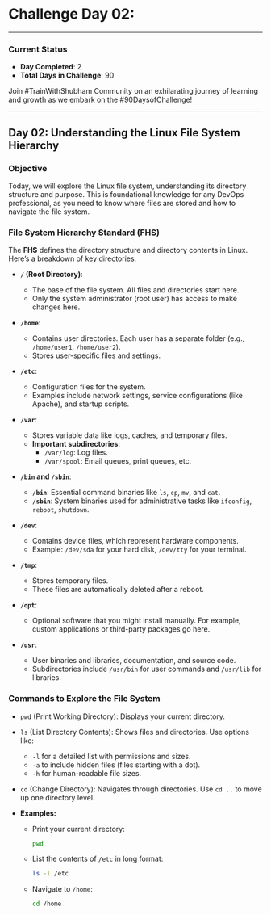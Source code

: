 # Challenge Day 02: 

---

### Current Status
- **Day Completed**: 2
- **Total Days in Challenge**: 90

Join #TrainWithShubham Community on an exhilarating journey of learning and growth as we embark on the #90DaysofChallenge!

---

## Day 02: Understanding the Linux File System Hierarchy


### **Objective**
Today, we will explore the Linux file system, understanding its directory structure and purpose. This is foundational knowledge for any DevOps professional, as you need to know where files are stored and how to navigate the file system.

### **File System Hierarchy Standard (FHS)**
The **FHS** defines the directory structure and directory contents in Linux. Here’s a breakdown of key directories:

- **`/` (Root Directory)**:  
  - The base of the file system. All files and directories start here.
  - Only the system administrator (root user) has access to make changes here.

- **`/home`**:  
  - Contains user directories. Each user has a separate folder (e.g., `/home/user1`, `/home/user2`).
  - Stores user-specific files and settings.

- **`/etc`**:  
  - Configuration files for the system.
  - Examples include network settings, service configurations (like Apache), and startup scripts.

- **`/var`**:  
  - Stores variable data like logs, caches, and temporary files.
  - **Important subdirectories**:
    - `/var/log`: Log files.
    - `/var/spool`: Email queues, print queues, etc.

- **`/bin` and `/sbin`**:  
  - **`/bin`**: Essential command binaries like `ls`, `cp`, `mv`, and `cat`.
  - **`/sbin`**: System binaries used for administrative tasks like `ifconfig`, `reboot`, `shutdown`.

- **`/dev`**:  
  - Contains device files, which represent hardware components.
  - Example: `/dev/sda` for your hard disk, `/dev/tty` for your terminal.

- **`/tmp`**:  
  - Stores temporary files.
  - These files are automatically deleted after a reboot.

- **`/opt`**:  
  - Optional software that you might install manually. For example, custom applications or third-party packages go here.

- **`/usr`**:  
  - User binaries and libraries, documentation, and source code.
  - Subdirectories include `/usr/bin` for user commands and `/usr/lib` for libraries.

### **Commands to Explore the File System**
- `pwd` (Print Working Directory): Displays your current directory.
- `ls` (List Directory Contents): Shows files and directories. Use options like:
  - `-l` for a detailed list with permissions and sizes.
  - `-a` to include hidden files (files starting with a dot).
  - `-h` for human-readable file sizes.

- `cd` (Change Directory): Navigates through directories. Use `cd ..` to move up one directory level.

- **Examples:**
  - Print your current directory:
    ```bash
    pwd
    ```
  - List the contents of `/etc` in long format:
    ```bash
    ls -l /etc
    ```
  - Navigate to `/home`:
    ```bash
    cd /home
    ```

